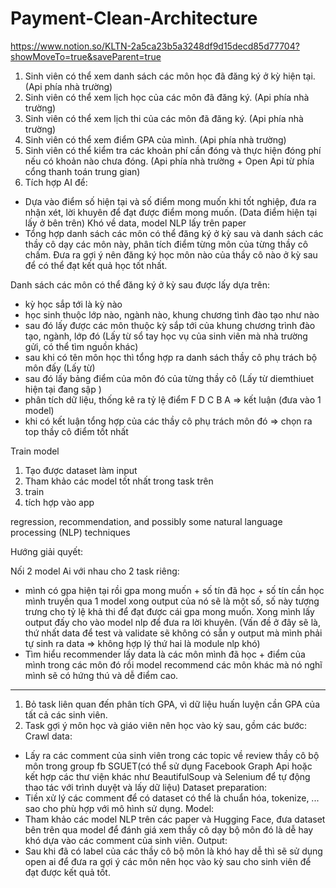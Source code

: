 ﻿# Payment-Clean-Architecture
https://www.notion.so/KLTN-2a5ca23b5a3248df9d15decd85d77704?showMoveTo=true&saveParent=true
1. Sinh viên có thể xem danh sách các môn học đã đăng ký ở kỳ hiện tại. (Api phía nhà trường)
2. Sinh viên có thể xem lịch học của các môn đã đăng ký. (Api phía nhà trường)
3. Sinh viên có thể xem lịch thi của các môn đã đăng ký. (Api phía nhà trường)
4. Sinh viên có thể xem điểm GPA của mình. (Api phía nhà trường)
5. Sinh viên có thể kiểm tra các khoản phí cần đóng và thực hiện đóng phí nếu có khoản nào chưa đóng. (Api phía nhà trường + Open Api từ phía cổng thanh toán trung gian)
6. Tích hợp AI để:
- Dựa vào điểm số hiện tại và số điểm mong muốn khi tốt nghiệp, đưa ra nhận xét, lời khuyên để đạt được điểm mong muốn. (Data điểm hiện tại lấy ở bên trên) Khó về data, model NLP lấy trên paper
- Tổng hợp danh sách các môn có thể đăng ký ở kỳ sau và danh sách các thầy cô dạy các môn này, phân tích điểm từng môn của từng thầy cô chấm.
Đưa ra gợi ý nên đăng ký học môn nào của thầy cô nào ở kỳ sau để có thể đạt kết quả học tốt nhất.

Danh sách các môn có thể đăng ký ở kỳ sau được lấy dựa trên: 

- kỳ học sắp tới là kỳ nào
- học sinh thuộc lớp nào, ngành nào, khung chương tình đào tạo như nào
- sau đó lấy được các môn thuộc kỳ sắp tới của khung chương trình đào tạo, ngành, lớp đó (Lấy từ sổ tay học vụ của sinh viên mà nhà trường gửi, có thể tìm nguồn khác)
- sau khi có tên môn học thì tổng hợp ra danh sách thầy cô phụ trách bộ môn đấy (Lấy từ)
- sau đó lấy bảng điểm của môn đó của từng thầy cô (Lấy từ diemthiuet hiện tại đang sập )
- phân tích dữ liệu, thống kê ra tỷ lệ điểm F D C B A ⇒ kết luận (đưa vào 1 model)
- khi có kết luận tổng hợp của các thầy cô phụ trách môn đó ⇒ chọn ra top thầy cô điểm tốt nhất

Train model

1. Tạo được dataset làm input
2. Tham khảo các model tốt nhất trong task trên 
3. train
4. tích hợp vào app

regression, recommendation, and possibly some natural language processing (NLP) techniques

Hướng giải quyết:

Nối 2 model Ai với nhau cho 2 task riêng:

- mình có gpa hiện tại rồi gpa mong muốn + số tín đã học + số tín cần học mình truyền qua 1 model xong output của nó sẽ là một số, số này tượng trưng cho tỷ lệ khả thi để đạt được cái gpa mong muốn. Xong mình lấy output đấy cho vào model nlp để đưa ra lời khuyên. (Vấn đề ở đây sẽ là, thứ nhất data để test và validate sẽ không có sẵn y output mà mình phải tự sinh ra data ⇒ không hợp lý thứ hai là module nlp khó)
- Tìm hiểu recommender lấy data là các môn mình đã học + điểm của mình trong các môn đó rồi model recommend các môn khác mà nó nghĩ mình sẽ có hứng thú và dễ điểm cao.
- ----------------------------------------------------------------------------------------------------------------------------------------------------------------------------------------------------------------------------------------------------------------------
1. Bỏ task liên quan đến phân tích GPA, vì dữ liệu huấn luyện cần GPA của tất cả các sinh viên.
2. Task gợi ý môn học và giáo viên nên học vào kỳ sau, gồm các bước:
Crawl data:
- Lấy ra các comment của sinh viên trong các topic về review thầy cô bộ môn trong group fb SGUET(có thể sử dụng Facebook Graph Api hoặc kết hợp các thư viện khác như BeautifulSoup và Selenium để tự động thao tác với trình duyệt và lấy dữ liệu)
Dataset preparation:
- Tiền xử lý các comment để có dataset có thể là chuẩn hóa, tokenize, ...  sao cho phù hợp với mô hình sử dụng.
Model:
- Tham khảo các model NLP trên các paper và Hugging Face, đưa dataset bên trên qua model để đánh giá xem thầy cô dạy bộ môn đó là dễ hay khó dựa vào các comment của sinh viên.
Output:
- Sau khi đã có label của các thầy cô bộ môn là khó hay dễ thì sẽ sử dụng open ai để đưa ra gợi ý các môn nên học vào kỳ sau cho sinh viên để đạt được kết quả tốt.
